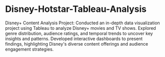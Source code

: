 # Disney-Hotstar-Tableau-Analysis
Disney+ Content Analysis Project: Conducted an in-depth data visualization project using Tableau to analyze Disney+ movies and TV shows. Explored genre distribution, audience ratings, and temporal trends to uncover key insights and patterns. Developed interactive dashboards to present findings, highlighting Disney's diverse content offerings and audience engagement strategies.
